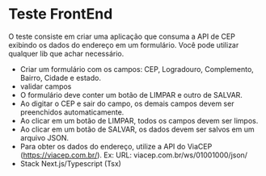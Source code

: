 # Teste FrontEnd

O teste consiste em criar uma aplicação que consuma a API de CEP exibindo os dados do endereço em um formulário. Você pode utilizar qualquer lib que achar necessário.

- Criar um formulário com os campos: CEP, Logradouro, Complemento, Bairro, Cidade e estado.
- validar campos
- O formulário deve conter um botão de LIMPAR e outro de SALVAR.
- Ao digitar o CEP e sair do campo, os demais campos devem ser preenchidos automaticamente.
- Ao clicar em um botão de LIMPAR, todos os campos devem ser limpos.
- Ao clicar em um botão de SALVAR, os dados devem ser salvos em um arquivo JSON.
- Para obter os dados do endereço, utilize a API do ViaCEP (https://viacep.com.br/). Ex: URL: viacep.com.br/ws/01001000/json/
- Stack Next.js/Typescript (Tsx)
